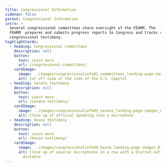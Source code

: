 ```yaml
---
title: Congressional Information
sidenav: false
parent: Congressional Information
intro: >
  Several congressional committees share oversight of the FEHRM. The
  FEHRM  prepares and submits progress reports to Congress and tracks related
  congressional testimony.
highlightCards:
  - heading: Congressional Committees
    description: null
    button:
      text: Learn more
      url: /congressional-committees/
    cardImage:
      image: ../images/congressionalinfo02_commmittees_landing-page-images_010625_v2-18.png
      alt: Cut off view of the side of the U.S. Capitol
  - heading: Senate Testimony
    description: null
    button:
      text: Learn more
      url: /senate-testimony/
    cardImage:
      image: ../images/congressionalinfo03_senate_landing-page-images_010625_v2-19.png
      alt: Close up of official speaking into a microphone
  - heading: House Testimony
    description: null
    button:
      text: Learn more
      url: /house-testimony/
    cardImage:
      image: ../images/congressionalinfo04_house_landing-page-images_010625_v2-20.png
      alt: Close up of several microphones in a row with a blurred out audience in the
        distance
---
```

